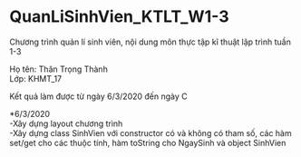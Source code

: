 # QuanLiSinhVien_KTLT_W1-3  
Chương trình quản lí sinh viên, nội dung môn thực tập kĩ thuật lập trình tuần 1-3  

Họ tên: Thân Trọng Thành  
Lớp: KHMT_17  

Kết quả làm được từ ngày 6/3/2020 đến ngày C  

*6/3/2020  
-Xây dựng layout chương trình  
-Xây dựng class SinhVien với constructor có và không có tham số, các hàm set/get cho các thuộc tính, hàm toString cho NgaySinh và object SinhVien  
